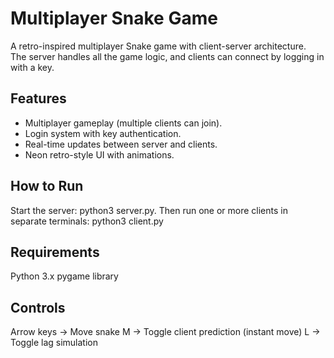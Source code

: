 # Multiplayer Snake Game

A retro-inspired multiplayer Snake game with client-server architecture.  
The server handles all the game logic, and clients can connect by logging in with a key.  

## Features

- Multiplayer gameplay (multiple clients can join).  
- Login system with key authentication.  
- Real-time updates between server and clients.  
- Neon retro-style UI with animations.  

## How to Run

Start the server:
python3 server.py.
Then run one or more clients in separate terminals:
python3 client.py

## Requirements

Python 3.x
pygame library

## Controls

Arrow keys → Move snake
M → Toggle client prediction (instant move)
L → Toggle lag simulation
